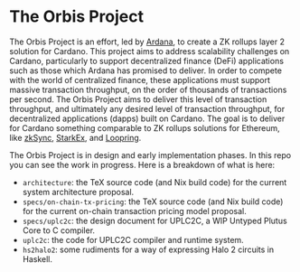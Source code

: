 # The Orbis Project

The Orbis Project is an effort, led by [Ardana](https://ardana.org/), to create a ZK rollups layer 2 solution for Cardano. This project aims to address scalability challenges on Cardano, particularly to support decentralized finance (DeFi) applications such as those which Ardana has promised to deliver. In order to compete with the world of centralized finance, these applications must support massive transaction throughput, on the order of thousands of transactions per second. The Orbis Project aims to deliver this level of transaction throughput, and ultimately any desired level of transaction throughput, for decentralized applications (dapps) built on Cardano. The goal is to deliver for Cardano something comparable to ZK rollups solutions for Ethereum, like [zkSync](https://zksync.io/), [StarkEx](https://starkware.co/starkex/), and [Loopring](https://loopring.org/#/).

The Orbis Project is in design and early implementation phases. In this repo you can see the work in progress. Here is a breakdown of what is here:

 * `architecture`: the TeX source code (and Nix build code) for the current system architecture proposal.
 * `specs/on-chain-tx-pricing`: the TeX source code (and Nix build code) for the current on-chain transaction pricing model proposal.
 * `specs/uplc2c`: the design document for UPLC2C, a WIP Untyped Plutus Core to C compiler.
 * `uplc2c`: the code for UPLC2C compiler and runtime system.
 * `hs2halo2`: some rudiments for a way of expressing Halo 2 circuits in Haskell.
